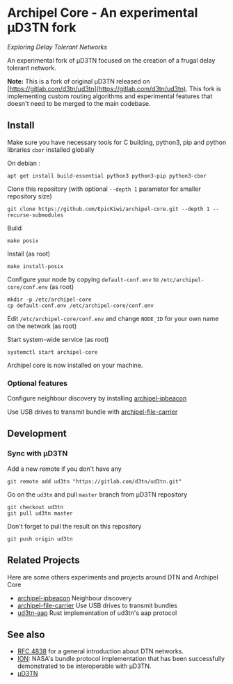 # Archipel Core - An experimental µD3TN fork

*Exploring Delay Tolerant Networks*

An experimental fork of µD3TN focused on the creation of a frugal delay tolerant network.

**Note:** This is a fork of original µD3TN released on [https://gitlab.com/d3tn/ud3tn](https://gitlab.com/d3tn/ud3tn). This fork is implementing custom routing algorithms and experimental features that doesn't need to be merged to the main codebase.

## Install

Make sure you have necessary tools for C building, python3, pip and python libraries `cbor` installed globally

On debian :

```
apt get install build-essential python3 python3-pip python3-cbor
```

Clone this repository (with optional `--depth 1` parameter for smaller repository size)

```sh-session
git clone https://github.com/EpicKiwi/archipel-core.git --depth 1 --recurse-submodules
```

Build

```sh-session
make posix
```

Install (as root)

```sh-session
make install-posix
```

Configure your node by copying `default-conf.env` to `/etc/archipel-core/conf.env` (as root)

```sh-session
mkdir -p /etc/archipel-core
cp default-conf.env /etc/archipel-core/conf.env
```

Edit `/etc/archipel-core/conf.env` and change `NODE_ID` for your own name on the network (as root)

Start system-wide service (as root)

```sh-session
systemctl start archipel-core
```

Archipel core is now installed on your machine.

### Optional features

Configure neighbour discovery by installing [archipel-ipbeacon](https://github.com/EpicKiwi/archipel-ipbeacon#readme)

Use USB drives to transmit bundle with [archipel-file-carrier](https://github.com/EpicKiwi/archipel-file-carrier)

## Development

### Sync with µD3TN

Add a new remote if you don't have any

```
git remote add ud3tn "https://gitlab.com/d3tn/ud3tn.git"
```

Go on the `ud3tn` and pull `master` branch from µD3TN repository

```
git checkout ud3tn
git pull ud3tn master
```

Don't forget to pull the result on this repository

```
git push origin ud3tn
```

## Related Projects

Here are some others experiments and projects around DTN and Archipel Core

* [archipel-ipbeacon](https://github.com/EpicKiwi/archipel-ipbeacon) Neighbour discovery
* [archipel-file-carrier](https://github.com/EpicKiwi/archipel-file-carrier) Use USB drives to transmit bundles
* [ud3tn-aap](https://github.com/EpicKiwi/rust-ud3tn) Rust implementation of ud3tn's aap protocol

## See also

- [RFC 4838](https://datatracker.ietf.org/doc/html/rfc4838) for a general introduction about DTN networks.
- [ION](https://sourceforge.net/projects/ion-dtn/): NASA's bundle protocol implementation that has been successfully demonstrated to be interoperable with µD3TN.
- [µD3TN](https://gitlab.com/d3tn/ud3tn)
